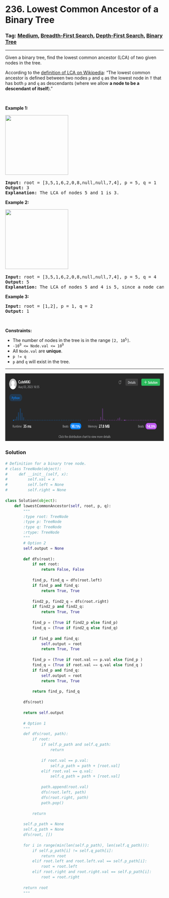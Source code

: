 # 236. Lowest Common Ancestor of a Binary Tree
### Tag: [Medium](https://github.com/TheOnlyMiki/LeetCode-For-Fun/tree/main#medium-level), [Breadth-First Search](https://github.com/TheOnlyMiki/LeetCode-For-Fun/tree/main#breadth-first-search), [Depth-First Search](https://github.com/TheOnlyMiki/LeetCode-For-Fun/tree/main#depth-first-search), [Binary Tree](https://github.com/TheOnlyMiki/LeetCode-For-Fun/tree/main#binary-tree)
---
<div class="px-5 pt-4"><div class="flex"></div><div class="_1l1MA" data-track-load="description_content"><p>Given a binary tree, find the lowest common ancestor (LCA) of two given nodes in the tree.</p>

<p>According to the <a href="https://en.wikipedia.org/wiki/Lowest_common_ancestor" target="_blank">definition of LCA on Wikipedia</a>: “The lowest common ancestor is defined between two nodes <code>p</code> and <code>q</code> as the lowest node in <code>T</code> that has both <code>p</code> and <code>q</code> as descendants (where we allow <b>a node to be a descendant of itself</b>).”</p>

<p>&nbsp;</p>
<p><strong class="example">Example 1:</strong></p>
<img alt="" src="https://assets.leetcode.com/uploads/2018/12/14/binarytree.png" style="width: 200px; height: 190px;">
<pre><strong>Input:</strong> root = [3,5,1,6,2,0,8,null,null,7,4], p = 5, q = 1
<strong>Output:</strong> 3
<strong>Explanation:</strong> The LCA of nodes 5 and 1 is 3.
</pre>

<p><strong class="example">Example 2:</strong></p>
<img alt="" src="https://assets.leetcode.com/uploads/2018/12/14/binarytree.png" style="width: 200px; height: 190px;">
<pre><strong>Input:</strong> root = [3,5,1,6,2,0,8,null,null,7,4], p = 5, q = 4
<strong>Output:</strong> 5
<strong>Explanation:</strong> The LCA of nodes 5 and 4 is 5, since a node can be a descendant of itself according to the LCA definition.
</pre>

<p><strong class="example">Example 3:</strong></p>

<pre><strong>Input:</strong> root = [1,2], p = 1, q = 2
<strong>Output:</strong> 1
</pre>

<p>&nbsp;</p>
<p><strong>Constraints:</strong></p>

<ul>
	<li>The number of nodes in the tree is in the range <code>[2, 10<sup>5</sup>]</code>.</li>
	<li><code>-10<sup>9</sup> &lt;= Node.val &lt;= 10<sup>9</sup></code></li>
	<li>All <code>Node.val</code> are <strong>unique</strong>.</li>
	<li><code>p != q</code></li>
	<li><code>p</code> and <code>q</code> will exist in the tree.</li>
</ul>
</div></div>

---
<img src="Submit.png" width="700" height="215" />

### Solution

```python
# Definition for a binary tree node.
# class TreeNode(object):
#     def __init__(self, x):
#         self.val = x
#         self.left = None
#         self.right = None

class Solution(object):
    def lowestCommonAncestor(self, root, p, q):
        """
        :type root: TreeNode
        :type p: TreeNode
        :type q: TreeNode
        :rtype: TreeNode
        """
        # Option 2
        self.output = None

        def dfs(root):
            if not root:
                return False, False

            find_p, find_q = dfs(root.left)
            if find_p and find_q:
                return True, True

            find2_p, find2_q = dfs(root.right)
            if find2_p and find2_q:
                return True, True

            find_p = (True if find2_p else find_p)
            find_q = (True if find2_q else find_q)

            if find_p and find_q:
                self.output = root
                return True, True

            find_p = (True if root.val == p.val else find_p )
            find_q = (True if root.val == q.val else find_q )
            if find_p and find_q:
                self.output = root
                return True, True

            return find_p, find_q

        dfs(root)

        return self.output

        # Option 1
        """
        def dfs(root, path):
            if root:
                if self.p_path and self.q_path:
                    return

                if root.val == p.val:
                    self.p_path = path + [root.val]
                elif root.val == q.val:
                    self.q_path = path + [root.val]

                path.append(root.val)
                dfs(root.left, path)
                dfs(root.right, path)
                path.pop()
            
            return
            
        self.p_path = None
        self.q_path = None
        dfs(root, [])

        for i in range(min(len(self.p_path), len(self.q_path))):
            if self.p_path[i] != self.q_path[i]:
                return root
            elif root.left and root.left.val == self.p_path[i]:
                root = root.left
            elif root.right and root.right.val == self.p_path[i]:
                root = root.right

        return root
        """
```
